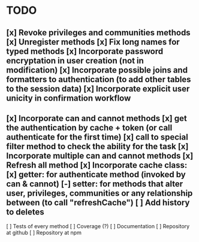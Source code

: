 # TODO

[x] Revoke privileges and communities methods
[x] Unregister methods
[x] Fix long names for typed methods
[x] Incorporate password encryptation in user creation (not in modification)
[x] Incorporate possible joins and formatters to authentication (to add other tables to the session data)
[x] Incorporate explicit user unicity in confirmation workflow
------------------------------------
[x] Incorporate can and cannot methods
  [x] get the authentication by cache + token (or call authenticate for the first time)
  [x] call to special filter method to check the ability for the task
[x] Incorporate multiple can and cannot methods
[x] Refresh all method
[x] Incorporate cache class:
  [x] getter: for authenticate method (invoked by can & cannot)
  [-] setter: for methods that alter user, privileges, communities or any relationship between (to call "refreshCache")
[ ] Add history to deletes
------------------------------------
[ ] Tests of every method
[ ] Coverage (?)
[ ] Documentation
[ ] Repository at github
[ ] Repository at npm